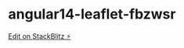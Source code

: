 # angular14-leaflet-fbzwsr

[Edit on StackBlitz ⚡️](https://stackblitz.com/edit/angular14-leaflet-fbzwsr)